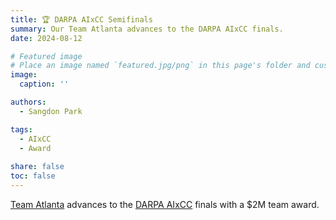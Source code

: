 ```yaml
---
title: 🏆 DARPA AIxCC Semifinals
summary: Our Team Atlanta advances to the DARPA AIxCC finals.
date: 2024-08-12

# Featured image
# Place an image named `featured.jpg/png` in this page's folder and customize its options here.
image:
  caption: ''

authors:
  - Sangdon Park

tags:
  - AIxCC
  - Award
  
share: false
toc: false
---
```


[Team Atlanta](https://team-atlanta.github.io/) advances to the [DARPA AIxCC](https://aicyberchallenge.com/) finals with a $2M team award. 

